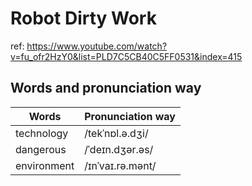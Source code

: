 # Robot Dirty Work
ref: https://www.youtube.com/watch?v=fu_ofr2HzY0&list=PLD7C5CB40C5FF0531&index=415

## Words and pronunciation way

| Words  | Pronunciation way |
| --- | --- |
| technology  | /tekˈnɒl.ə.dʒi/  |
| dangerous  | /ˈdeɪn.dʒər.əs/  |
| environment | /ɪnˈvaɪ.rə.mənt/ |



